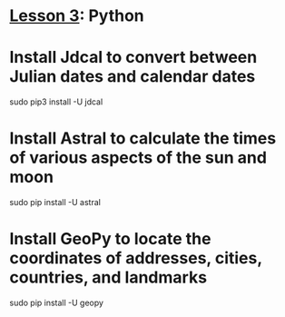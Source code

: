 # <a href="https://goo.gl/F0H9jW">Lesson 3</a>: Python

# Install Jdcal to convert between Julian dates and calendar dates

sudo pip3 install -U jdcal

# Install Astral to calculate the times of various aspects of the sun and moon

sudo pip install -U astral

# Install GeoPy to locate the coordinates of addresses, cities, countries, and landmarks

sudo pip install -U geopy
